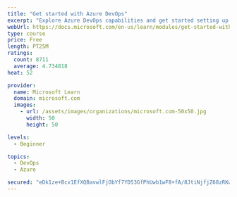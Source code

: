 ```yaml
---
title: "Get started with Azure DevOps"
excerpt: "Explore Azure DevOps capabilities and get started setting up your own organization knowing what separates elite performers from low performers."
webUrl: https://docs.microsoft.com/en-us/learn/modules/get-started-with-devops/
type: course
price: Free
length: PT25M
ratings:
  count: 8711
  average: 4.734818
heat: 52

provider:
  name: Microsoft Learn
  domain: microsoft.com
  images:
    - url: /assets/images/organizations/microsoft.com-50x50.jpg
      width: 50
      height: 50

levels:
  - Beginner

topics:
  - DevOps
  - Azure

secured: "eDk1ze+Bcv1EfXQBavwlFjObYf7YD53GfPhUwb1wF8+fA/8JtiNjfjZ68zRKwjH827Vt19t2VR84b/1awT0NOYDsY8PWF2gaBaNUnXrNGwbIbLGSvFNLqmQsQYurhKjsKqgRYkPEABo3M0rh/AqBVkXqVh7OCtzAznCZJqdgx58VanMSMAsxuZutIrpPToH2nD8wYeveEYpZzn2rPfdRW7bTthYppyZvpzNKktmRMyt1mEAA3VEJRDjMXkix9YfYne4YdgsD9dxuaJ+N/QOfQkvSAMsbK0SLbk/y4NLm6k5fyb7TAVkYyeHrOEwuyPXEHCmKDwRHIFpMJyKa8BgZNLeBmhZz/dH3ARoYq8gYXEwC2qPzvgSHF3X+ZYm2d4bP1EzRBXqwqf/X/ONtzecO/Jugcr3av6CRmN4IQWlHIGc=;XVv7ThLvaxJDQIEclvEvnQ=="
---
```


